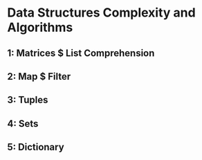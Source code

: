 # Data Structures Complexity and Algorithms


## 1: Matrices $ List Comprehension

## 2: Map $ Filter

## 3: Tuples

## 4: Sets


## 5: Dictionary
